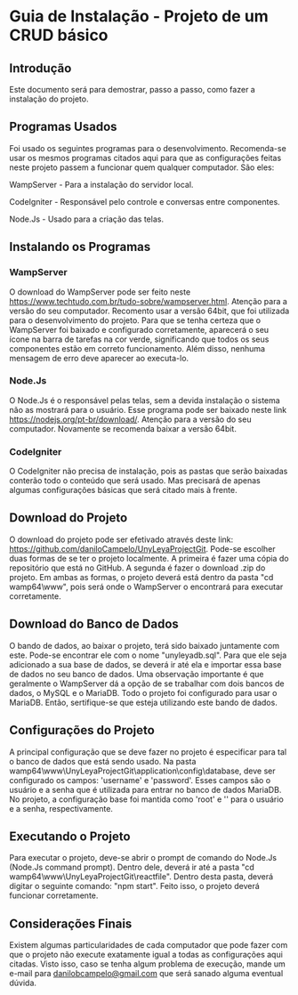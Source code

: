 # Guia de Instalação - Projeto de um CRUD básico
## Introdução
Este documento será para demostrar, passo a passo, como fazer a instalação do projeto.

## Programas Usados
Foi usado os seguintes programas para o desenvolvimento. Recomenda-se usar os mesmos programas citados aqui para que as configurações feitas neste projeto passem a funcionar quem qualquer computador. São eles:

WampServer - Para a instalação do servidor local. 

CodeIgniter - Responsável pelo controle e conversas entre componentes.

Node.Js - Usado para a criação das telas. 

## Instalando os Programas
### WampServer
O download do WampServer pode ser feito neste https://www.techtudo.com.br/tudo-sobre/wampserver.html.  Atenção para a versão do seu computador. Recomento usar a versão 64bit, que foi utilizada para o desenvolvimento do projeto.
Para que se tenha certeza que o WampServer foi baixado e configurado corretamente, aparecerá o seu ícone na barra de tarefas na cor verde, significando que todos os seus componentes estão em correto funcionamento. Além disso, nenhuma mensagem de erro deve aparecer ao executa-lo. 

### Node.Js
O Node.Js é o responsável pelas telas, sem a devida instalação o sistema não as mostrará para o usuário. Esse programa pode ser baixado neste link https://nodejs.org/pt-br/download/. Atenção para a versão do seu computador. Novamente se recomenda baixar a versão 64bit. 

### CodeIgniter
O CodeIgniter não precisa de instalação, pois as pastas que serão baixadas conterão todo o conteúdo que será usado. Mas precisará de apenas algumas configurações básicas que será citado mais à frente. 

## Download do Projeto
O download do projeto pode ser efetivado através deste link: https://github.com/daniloCampelo/UnyLeyaProjectGit.
Pode-se escolher duas formas de se ter o projeto localmente. A primeira é fazer uma cópia do repositório que está no GitHub. A segunda é fazer o download .zip do projeto.
Em ambas as formas, o projeto deverá está dentro da pasta "cd wamp64\www\", pois será onde o WampServer o encontrará para executar corretamente. 

## Download do Banco de Dados
O bando de dados, ao baixar o projeto, terá sido baixado juntamente com este. Pode-se encontrar ele com o nome "unyleyadb.sql". Para que ele seja adicionado a sua base de dados, se deverá ir até ela e importar essa base de dados no seu banco de dados. Uma observação importante é que geralmente o WampServer dá a opção de se trabalhar com dois bancos de dados, o MySQL e o MariaDB. Todo o projeto foi configurado para usar o MariaDB. Então, sertifique-se que esteja utilizando este bando de dados. 

## Configurações do Projeto
A principal configuração que se deve fazer no projeto é especificar para tal o banco de dados que está sendo usado. Na pasta wamp64\www\UnyLeyaProjectGit\application\config\database, deve ser configurado os campos: 'username' e 'password'. Esses campos são o usuário e a senha que é utilizada para entrar no banco de dados MariaDB. No projeto, a configuração base foi mantida como 'root' e '' para o usuário e a senha, respectivamente. 

## Executando o Projeto
Para executar o projeto, deve-se abrir o prompt de comando do Node.Js (Node.Js command prompt). Dentro dele, deverá ir até a pasta "cd wamp64\www\UnyLeyaProjectGit\reactfile". Dentro desta pasta, deverá digitar o seguinte comando: "npm start". Feito isso, o projeto deverá funcionar corretamente. 

## Considerações Finais
Existem algumas particularidades de cada computador que pode fazer com que o projeto não execute exatamente igual a todas as configurações aqui citadas. Visto isso, caso se tenha algum problema de execução, mande um e-mail para danilobcampelo@gmail.com que será sanado alguma eventual dúvida.  
